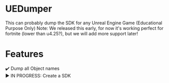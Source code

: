 # UEDumper
This can probably dump the SDK for any Unreal Engine Game (Educational Purpose Only)
Note: We released this early, for now it's working perfect for fortnite (lower than u4.25?), but we will add more support later!

# Features
✔️ Dump all Object names  
▶️ IN PROGRESS: Create a SDK
